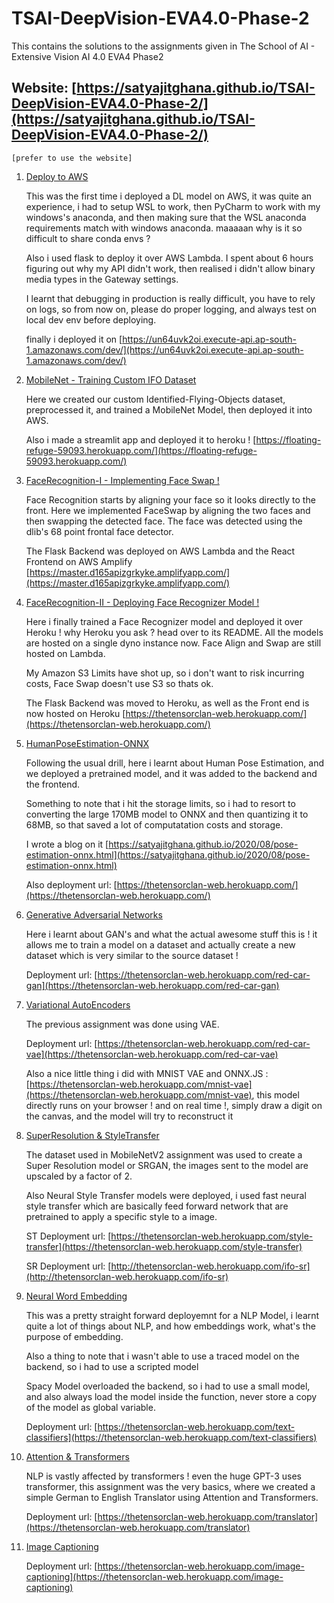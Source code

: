 # TSAI-DeepVision-EVA4.0-Phase-2

This contains the solutions to the assignments given in The School of AI - Extensive Vision AI 4.0 EVA4 Phase2

## Website: [https://satyajitghana.github.io/TSAI-DeepVision-EVA4.0-Phase-2/](https://satyajitghana.github.io/TSAI-DeepVision-EVA4.0-Phase-2/)

`[prefer to use the website]`

1. [Deploy to AWS](01-Deploy-To-AWS/README.md)

    This was the first time i deployed a DL model on AWS, it was quite an experience, i had to setup WSL to work, then PyCharm to work with my windows's anaconda, and then making sure that the WSL anaconda requirements match with windows anaconda. maaaaan why is it so difficult to share conda envs ?

    Also i used flask to deploy it over AWS Lambda. I spent about 6 hours figuring out why my API didn't work, then realised i didn't allow binary media types in the Gateway settings.

    I learnt that debugging in production is really difficult, you have to rely on logs, so from now on, please do proper logging, and always test on local dev env before deploying.

    finally i deployed it on [https://un64uvk2oi.execute-api.ap-south-1.amazonaws.com/dev/](https://un64uvk2oi.execute-api.ap-south-1.amazonaws.com/dev/)

2. [MobileNet - Training Custom IFO Dataset](02-MobileNet/index.html)

    Here we created our custom Identified-Flying-Objects dataset, preprocessed it, and trained a MobileNet Model, then deployed it into AWS.

    Also i made a streamlit app and deployed it to heroku ! [https://floating-refuge-59093.herokuapp.com/](https://floating-refuge-59093.herokuapp.com/)

3. [FaceRecognition-I - Implementing Face Swap !](03-FaceRecognition-I/)

    Face Recognition starts by aligning your face so it looks directly to the front. Here we implemented FaceSwap by aligning the two faces and then swapping the detected face. The face was detected using the dlib's 68 point frontal face detector.

    The Flask Backend was deployed on AWS Lambda and the React Frontend on AWS Amplify
    [https://master.d165apizgrkyke.amplifyapp.com/](https://master.d165apizgrkyke.amplifyapp.com/)

4. [FaceRecognition-II - Deploying Face Recognizer Model !](04-FaceRecognition-II/index.html)

    Here i finally trained a Face Recognizer model and deployed it over Heroku ! why Heroku you ask ? head over to its README. All the models are hosted on a single dyno instance now. Face Align and Swap are still hosted on Lambda.

    My Amazon S3 Limits have shot up, so i don't want to risk incurring costs, Face Swap doesn't use S3 so thats ok.

    The Flask Backend was moved to Heroku, as well as the Front end is now hosted on Heroku
    [https://thetensorclan-web.herokuapp.com/](https://thetensorclan-web.herokuapp.com/)

5. [HumanPoseEstimation-ONNX](05-HumanPoseEstimation-ONNX/README.md)

    Following the usual drill, here i learnt about Human Pose Estimation, and we deployed a pretrained model, and it was added to the backend and the frontend.

    Something to note that i hit the storage limits, so i had to resort to converting the large 170MB model to ONNX and then quantizing it to 68MB, so that saved a lot of computatation costs and storage.

    I wrote a blog on it [https://satyajitghana.github.io/2020/08/pose-estimation-onnx.html](https://satyajitghana.github.io/2020/08/pose-estimation-onnx.html)

    Also deployment url: [https://thetensorclan-web.herokuapp.com/](https://thetensorclan-web.herokuapp.com/)

6. [Generative Adversarial Networks](06-GenerativeAdversarialNetworks/README.md)

    Here i learnt about GAN's and what the actual awesome stuff this is ! it allows me to train a model on a dataset and actually create a new dataset which is very similar to the source dataset !

    Deployment url: [https://thetensorclan-web.herokuapp.com/red-car-gan](https://thetensorclan-web.herokuapp.com/red-car-gan)

7. [Variational AutoEncoders](07-VariationalAutoEncoders/README.md)

    The previous assignment was done using VAE.

    Deployment url: [https://thetensorclan-web.herokuapp.com/red-car-vae](https://thetensorclan-web.herokuapp.com/red-car-vae)

    Also a nice little thing i did with MNIST VAE and ONNX.JS : [https://thetensorclan-web.herokuapp.com/mnist-vae](https://thetensorclan-web.herokuapp.com/mnist-vae), this model directly runs on your browser ! and on real time !, simply draw a digit on the canvas, and the model will try to reconstruct it

8. [SuperResolution & StyleTransfer](08-SuperResolution_StyleTransfer/README.md)

    The dataset used in MobileNetV2 assignment was used to create a Super Resolution model or SRGAN, the images sent to the model are upscaled by a factor
    of 2.

    Also Neural Style Transfer models were deployed, i used fast neural style transfer which are basically feed forward network that are pretrained to apply a specific style to a image.

    ST Deployment url: [https://thetensorclan-web.herokuapp.com/style-transfer](https://thetensorclan-web.herokuapp.com/style-transfer)
    
    SR Deployment url: [http://thetensorclan-web.herokuapp.com/ifo-sr](http://thetensorclan-web.herokuapp.com/ifo-sr)

9. [Neural Word Embedding](09-NeuralWordEmbedding/README.md)

    This was a pretty straight forward deployemnt for a NLP Model, i learnt quite a lot of things about NLP, and how embeddings work, what's the purpose of embedding.

    Also a thing to note that i wasn't able to use a traced model on the backend, so i had to use a scripted model

    Spacy Model overloaded the backend, so i had to use a small model, and also always load the model inside the function, never store a copy of the model as global variable.

    Deployment url: [https://thetensorclan-web.herokuapp.com/text-classifiers](https://thetensorclan-web.herokuapp.com/text-classifiers)

11. [Attention & Transformers](11-Attention&Transformers/README.md)

    NLP is vastly affected by transformers ! even the huge GPT-3 uses transformer, this assignment was the very basics, where we created a simple German to English Translator using Attention and Transformers.

    Deployment url: [https://thetensorclan-web.herokuapp.com/translator](https://thetensorclan-web.herokuapp.com/translator)

12. [Image Captioning](12-ImageCaptioning/README.md)

    Deployment url: [https://thetensorclan-web.herokuapp.com/image-captioning](https://thetensorclan-web.herokuapp.com/image-captioning)
